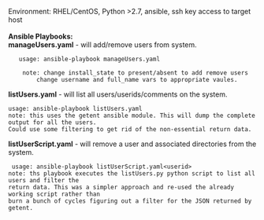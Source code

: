 
Environment: RHEL/CentOS, Python >2.7, ansible, ssh key access to target host<br><br>
<b>Ansible Playbooks:</b><br>
**manageUsers.yaml** - will add/remove users from system. 
	

       usage: ansible-playbook manageUsers.yaml 
    	  
    	note: change install_state to present/absent to add remove users
            change username and full_name vars to appropriate vaules.

**listUsers.yaml** - will list all users/userids/comments on the system. 
	

    usage: ansible-playbook listUsers.yaml
    note: this uses the getent ansible module. This will dump the complete output for all the users.
    Could use some filtering to get rid of the non-essential return data.
    
    	
**listUserScript.yaml** - will remove a user and associated directories from the system. 
	

     usage: ansible-playbook listUserScript.yaml<userid>
	note: ths playbook executes the listUsers.py python script to list all users and filter the 
	return data. This was a simpler approach and re-used the already working script rather than 
	burn a bunch of cycles figuring out a filter for the JSON returned by getent.  
